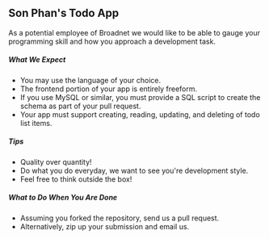 ## Son Phan's Todo App

As a potential employee of Broadnet we would like to be able to gauge your programming skill and how you approach a development task.

##### What We Expect

* You may use the language of your choice.
* The frontend portion of your app is entirely freeform.
* If you use MySQL or similar, you must provide a SQL script to create the schema as part of your pull request.
* Your app must support creating, reading, updating, and deleting of todo list items.

##### Tips

* Quality over quantity!
* Do what you do everyday, we want to see you're development style.
* Feel free to think outside the box!

##### What to Do When You Are Done

* Assuming you forked the repository, send us a pull request.
* Alternatively, zip up your submission and email us.
